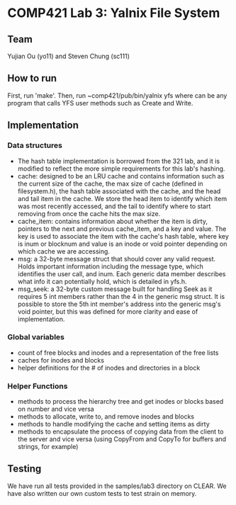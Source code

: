 # COMP421 Lab 3: Yalnix File System

## Team
Yujian Ou (yo11) and Steven Chung (sc111)

## How to run
First, run 'make'. Then, run ~comp421/pub/bin/yalnix yfs <userprogram> where <userprogram> can be any program that calls YFS user methods such as Create and Write.

## Implementation
### Data structures
- The hash table implementation is borrowed from the 321 lab, and it is modified to reflect the more simple requirements for this lab's hashing.
- cache: designed to be an LRU cache and contains information such as the current size of the cache, the max size of cache (defined in filesystem.h), the hash table associated with the cache, and the head and tail item in the cache. We store the head item to identify which item was most recently accessed, and the tail to identify where to start removing from once the cache hits the max size.
- cache_item: contains information about whether the item is dirty, pointers to the next and previous cache_item, and a key and value. The key is used to associate the item with the cache's hash table, where key is inum or blocknum and value is an inode or void pointer depending on which cache we are accessing.
- msg: a 32-byte message struct that should cover any valid request. Holds important information including the message type, which identifies the user call, and inum. Each generic data member describes what info it can potentially hold, which is detailed in yfs.h. 
- msg_seek: a 32-byte custom message built for handling Seek as it requires 5 int members rather than the 4 in the generic msg struct. It is possible to store the 5th int member's address into the generic msg's void pointer, but this was defined for more clarity and ease of implementation.

### Global variables
- count of free blocks and inodes and a representation of the free lists
- caches for inodes and blocks
- helper definitions for the # of inodes and directories in a block

### Helper Functions
- methods to process the hierarchy tree and get inodes or blocks based on number and vice versa
- methods to allocate, write to, and remove inodes and blocks
- methods to handle modifying the cache and setting items as dirty
- methods to encapsulate the process of copying data from the client to the server and vice versa (using CopyFrom and CopyTo for buffers and strings, for example)

## Testing
We have run all tests provided in the samples/lab3 directory on CLEAR. We have also written our own custom tests to test strain on memory.
